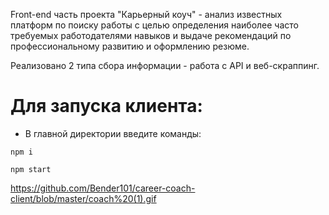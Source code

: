 Front-end часть проекта "Карьерный коуч" - анализ известных платформ по поиску работы с целью определения наиболее часто требуемых работодателями навыков и выдаче рекомендаций по профессиональному развитию и оформлению резюме.

Реализовано 2 типа сбора информации - работа с API и веб-скраппинг.

# Для запуска клиента:
* В главной директории введите команды: 
 ```
 npm i

 npm start
```
https://github.com/Bender101/career-coach-client/blob/master/coach%20(1).gif
